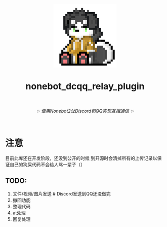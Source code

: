 <p align="center">
  <img src="https://raw.githubusercontent.com/PawTeamClub/.github/main/paw_temporary_icons.png" width="200" height="200">
</p>

<div align="center">
  
# nonebot_dcqq_relay_plugin

<br />

_✨ 使用Nonebot2让Discord和QQ实现互相通信 ✨_

<br />

</div>

# 注意

目前此库还在开发阶段，还没到公开的时候
到开源时会清掉所有的上传记录以保证自己的狗屎代码不会给人骂一辈子（）

## TODO:

1. 文件/视频/图片发送 # Discord发送到QQ还没做完
2. 撤回功能
3. 整理代码
4. at处理
5. 回复处理
